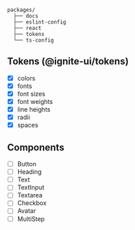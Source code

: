 ```
packages/
  ├── docs
  ├── eslint-config
  ├── react
  ├── tokens
  └── ts-config
```

## Tokens (@ignite-ui/tokens)

- [x] colors
- [x] fonts
- [x] font sizes
- [x] font weights
- [x] line heights
- [x] radii
- [x] spaces

## Components

- [ ] Button
- [ ] Heading
- [ ] Text
- [ ] TextInput
- [ ] Textarea
- [ ] Checkbox
- [ ] Avatar
- [ ] MultiStep
